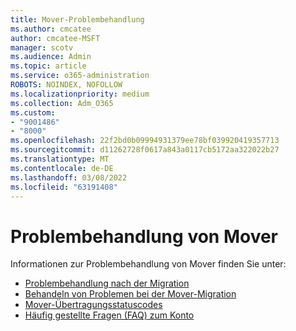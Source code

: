 ```yaml
---
title: Mover-Problembehandlung
ms.author: cmcatee
author: cmcatee-MSFT
manager: scotv
ms.audience: Admin
ms.topic: article
ms.service: o365-administration
ROBOTS: NOINDEX, NOFOLLOW
ms.localizationpriority: medium
ms.collection: Adm_O365
ms.custom:
- "9001486"
- "8000"
ms.openlocfilehash: 22f2bd0b09994931379ee78bf039920419357713
ms.sourcegitcommit: d11262728f0617a843a0117cb5172aa322022b27
ms.translationtype: MT
ms.contentlocale: de-DE
ms.lasthandoff: 03/08/2022
ms.locfileid: "63191408"
---
```

# <a name="mover-troubleshooting"></a>Problembehandlung von Mover

Informationen zur Problembehandlung von Mover finden Sie unter:

- [Problembehandlung nach der Migration](https://docs.microsoft.com/sharepointmigration/mover-post-migration-troubleshooting)  
- [Behandeln von Problemen bei der Mover-Migration](https://docs.microsoft.com/sharepointmigration/mover-error-faq)  
- [Mover-Übertragungsstatuscodes](https://docs.microsoft.com/sharepointmigration/mover-transfer-status-codes)
- [Häufig gestellte Fragen (FAQ) zum Konto](https://docs.microsoft.com/sharepointmigration/mover-account-faq)
